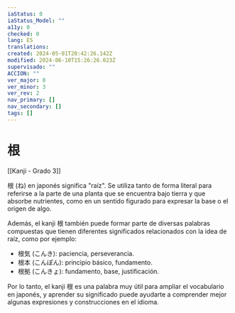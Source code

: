 ```yaml
---
iaStatus: 0
iaStatus_Model: ""
a11y: 0
checked: 0
lang: ES
translations: 
created: 2024-05-01T20:42:26.142Z
modified: 2024-06-10T15:26:26.023Z
supervisado: ""
ACCION: ""
ver_major: 0
ver_minor: 3
ver_rev: 2
nav_primary: []
nav_secondary: []
tags: []
---
```

# 根

[[Kanji - Grado 3]]

根 (ね) en japonés significa "raíz". Se utiliza tanto de forma literal para referirse a la parte de una planta que se encuentra bajo tierra y que absorbe nutrientes, como en un sentido figurado para expresar la base o el origen de algo.

Además, el kanji 根 también puede formar parte de diversas palabras compuestas que tienen diferentes significados relacionados con la idea de raíz, como por ejemplo:

- 根気 (こんき): paciencia, perseverancia.
- 根本 (こんぽん): principio básico, fundamento.
- 根拠 (こんきょ): fundamento, base, justificación. 

Por lo tanto, el kanji 根 es una palabra muy útil para ampliar el vocabulario en japonés, y aprender su significado puede ayudarte a comprender mejor algunas expresiones y construcciones en el idioma.
